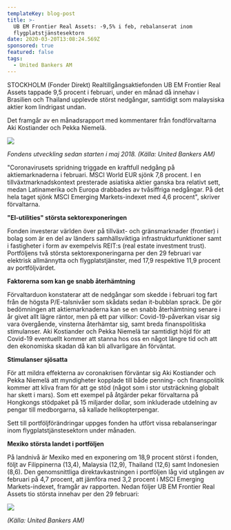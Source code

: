```yaml
---
templateKey: blog-post
title: >-
  UB EM Frontier Real Assets: -9,5% i feb, rebalanserat inom
  flygplatstjänstesektorn
date: 2020-03-20T13:08:24.569Z
sponsored: true
featured: false
tags:
  - United Bankers AM
---
```

STOCKHOLM (Fonder Direkt) Realtillgångsaktiefonden UB EM Frontier Real Assets tappade 9,5 procent i februari, under en månad då innehav i Brasilien och Thailand upplevde störst nedgångar, samtidigt som malaysiska aktier kom lindrigast undan.

Det framgår av en månadsrapport med kommentarer från fondförvaltarna Aki Kostiander och Pekka Niemelä.

![](/img/frontier.png)

*Fondens utveckling sedan starten i maj 2018. (Källa: United Bankers AM)*

"Coronavirusets spridning triggade en kraftfull nedgång på aktiemarknaderna i februari. MSCI World EUR sjönk 7,8 procent. I en tillväxtmarknadskontext presterade asiatiska aktier ganska bra relativt sett, medan Latinamerika och Europa drabbades av tvåsiffriga nedgångar. På det hela taget sjönk MSCI Emerging Markets-indexet med 4,6 procent", skriver förvaltarna.

**"El-utilities" största sektorexponeringen**

Fonden investerar världen över på tillväxt- och gränsmarknader (frontier) i bolag som är en del av länders samhällsviktiga infrastrukturfunktioner samt i fastigheter i form av exempelvis REIT:s (real estate investment trust). Portföljens två största sektorexponeringarna per den 29 februari var elektrisk allmännytta och flygplatstjänster, med 17,9 respektive 11,9 procent av portföljvärdet.

**Faktorerna som kan ge snabb återhämtning**

Förvaltarduon konstaterar att de nedgångar som skedde i februari tog fart från de högsta P/E-talsnivåer som skådats sedan it-bubblan sprack. De gör bedömningen att aktiemarknaderna kan se en snabb återhämtning senare i år givet allt lägre räntor, men på ett par villkor: Covid-19-påverkan visar sig vara övergående, vinsterna återhämtar sig, samt breda finanspolitiska stimulanser. Aki Kostiander och Pekka Niemelä tar samtidigt höjd för att Covid-19 eventuellt kommer att stanna hos oss en något längre tid och att den ekonomiska skadan då kan bli allvarligare än förväntat.

**Stimulanser sjösatta**

För att mildra effekterna av coronakrisen förväntar sig Aki Kostiander och Pekka Niemelä att myndigheter kopplade till både penning- och finanspolitik kommer att kliva fram för att ge stöd (något som i stor utsträckning globalt har skett i mars). Som ett exempel på åtgärder pekar förvaltarna på Hongkongs stödpaket på 15 miljarder dollar, som inkluderade utdelning av pengar till medborgarna, så kallade helikopterpengar.

Sett till portföljförändringar uppges fonden ha utfört vissa rebalanseringar inom flygplatstjänstesektorn under månaden.

**Mexiko största landet i portföljen**

På landnivå är Mexiko med en exponering om 18,9 procent störst i fonden, följt av Filippinerna (13,4), Malaysia (12,9), Thailand (12,6) samt Indonesien (8,6). Den genomsnittliga direktavkastningen i portföljen låg vid utgången av februari på 4,7 procent, att jämföra med 3,2 procent i MSCI Emerging Markets-indexet, framgår av rapporten. Nedan följer UB EM Frontier Real Assets tio största innehav per den 29 februari:

![](/img/frontier-2.png)

*(Källa: United Bankers AM)*